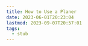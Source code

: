 ```yaml
---
title: How to Use a Planer
date: 2023-06-01T20:23:04
lastmod: 2023-09-07T20:57:01
tags:
  - stub
---
```

